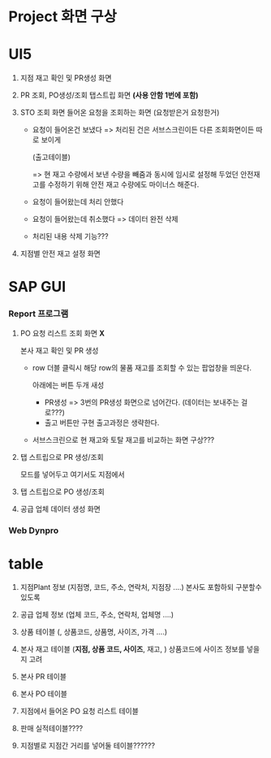 # Project 화면 구상

# UI5

1. 지점 재고 확인 및 PR생성 화면 

2. PR 조회, PO생성/조회 탭스트립 화면 **(사용 안함 1번에 포함)**

3. STO 조회 화면 들어온 요청을 조회하는 화면 (요청받은거 요청한거)

   * 요청이 들어온건 보냈다 => 처리된 건은 서브스크린이든 다른 조회화면이든 따로 보이게

     (출고테이블)

     => 현 재고 수량에서 보낸 수량을 빼줌과 동시에 임시로 설정해 두었던 안전재고를 수정하기 위해 안전 재고 수량에도 마이너스 해준다.

   * 요청이 들어왔는데 처리 안했다

   * 요청이 들어왔는데 취소했다 => 데이터 완전 삭제

   * 처리된 내용 삭제 기능???

4. 지점별 안전 재고 설정 화면

# SAP GUI

### Report 프로그램

1. PO 요청 리스트 조회 화면 **X**

   본사 재고 확인 및 PR 생성

   * row 더블 클릭시 해당 row의 물품 재고를 조회할 수 있는 팝업창을 띄운다.

     아래에는 버튼 두개 새성

     * PR생성 => 3번의 PR생성 화면으로 넘어간다. (데이터는 보내주는 걸로???)
     * 출고 버튼만 구현 출고과정은 생략한다.
     
   * 서브스크린으로 현 재고와 토탈 재고를 비교하는 화면 구상???

2. 탭 스트립으로 PR 생성/조회

   모드를 넣어두고 여기서도 지점에서

3. 탭 스트립으로 PO 생성/조회

   

4. 공급 업체 데이터 생성 화면

   



### Web Dynpro







# table

1. 지점Plant 정보 (지점명, 코드, 주소, 연락처, 지점장 ....) 본사도 포함하되 구분할수 있도록

2. 공급 업체 정보 (업체 코드, 주소, 연락처, 업체명 ....)
3. 상품 테이블 (, 상품코드, 상품명, 사이즈, 가격 ....)
4. 본사 재고 테이블 (**지점, 상품 코드, 사이즈**, 재고, ) 상품코드에 사이즈 정보를 넣을지 고려
5. 본사 PR 테이블
6. 본사 PO 테이블
7. 지점에서 들어온 PO 요청 리스트 테이블
8. 판매 실적테이블????
9. 지점별로 지점간 거리를 넣어둘 테이블??????







